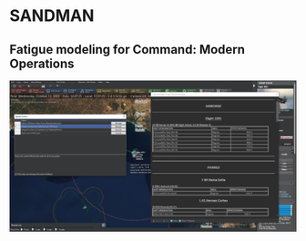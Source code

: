 # SANDMAN

## Fatigue modeling for Command: Modern Operations

<p align="center"><img src="https://github.com/musurca/SANDMAN/raw/main/img/sandman.jpg" /></p>